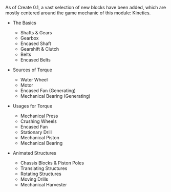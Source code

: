 As of Create 0.1, a vast selection of new blocks have been added, which are mostly centered around the game mechanic of this module: Kinetics.

* The Basics
  * Shafts & Gears
  * Gearbox
  * Encased Shaft
  * Gearshift & Clutch
  * Belts
  * Encased Belts

* Sources of Torque
  * Water Wheel
  * Motor
  * Encased Fan (Generating)
  * Mechanical Bearing (Generating)

* Usages for Torque
  * Mechanical Press
  * Crushing Wheels
  * Encased Fan 
  * Stationary Drill
  * Mechanical Piston
  * Mechanical Bearing 

* Animated Structures
  * Chassis Blocks & Piston Poles
  * Translating Structures
  * Rotating Structures
  * Moving Drills
  * Mechanical Harvester
